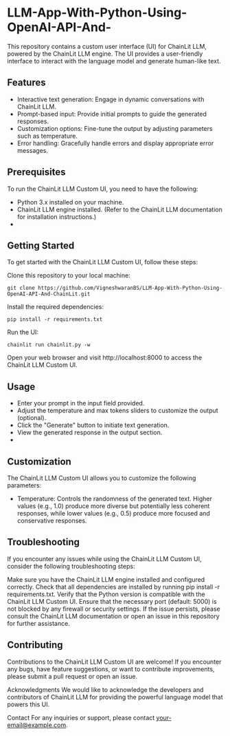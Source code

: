 # LLM-App-With-Python-Using-OpenAI-API-And-

This repository contains a custom user interface (UI) for ChainLit LLM, powered by the ChainLit LLM engine. The UI provides a user-friendly interface to interact with the language model and generate human-like text.

## Features
- Interactive text generation: Engage in dynamic conversations with ChainLit LLM.
- Prompt-based input: Provide initial prompts to guide the generated responses.
- Customization options: Fine-tune the output by adjusting parameters such as temperature.
- Error handling: Gracefully handle errors and display appropriate error messages.
  
## Prerequisites
To run the ChainLit LLM Custom UI, you need to have the following:

- Python 3.x installed on your machine.
- ChainLit LLM engine installed. (Refer to the ChainLit LLM documentation for installation instructions.)
- 
## Getting Started
To get started with the ChainLit LLM Custom UI, follow these steps:

Clone this repository to your local machine:

```
git clone https://github.com/VigneshwaranBS/LLM-App-With-Python-Using-OpenAI-API-And-ChainLit.git
```
Install the required dependencies:

```
pip install -r requirements.txt
```
Run the UI:
```
chainlit run chainlit.py -w
```
Open your web browser and visit http://localhost:8000 to access the ChainLit LLM Custom UI.

## Usage
- Enter your prompt in the input field provided.
- Adjust the temperature and max tokens sliders to customize the output (optional).
- Click the "Generate" button to initiate text generation.
- View the generated response in the output section.
- 
## Customization
The ChainLit LLM Custom UI allows you to customize the following parameters:

- Temperature: Controls the randomness of the generated text. Higher values (e.g., 1.0) produce more diverse but potentially less coherent responses, while lower values (e.g., 0.5) produce more focused and conservative responses.

## Troubleshooting
If you encounter any issues while using the ChainLit LLM Custom UI, consider the following troubleshooting steps:

Make sure you have the ChainLit LLM engine installed and configured correctly.
Check that all dependencies are installed by running pip install -r requirements.txt.
Verify that the Python version is compatible with the ChainLit LLM Custom UI.
Ensure that the necessary port (default: 5000) is not blocked by any firewall or security settings.
If the issue persists, please consult the ChainLit LLM documentation or open an issue in this repository for further assistance.

## Contributing
Contributions to the ChainLit LLM Custom UI are welcome! If you encounter any bugs, have feature suggestions, or want to contribute improvements, please submit a pull request or open an issue.

Acknowledgments
We would like to acknowledge the developers and contributors of ChainLit LLM for providing the powerful language model that powers this UI.

Contact
For any inquiries or support, please contact your-email@example.com.
